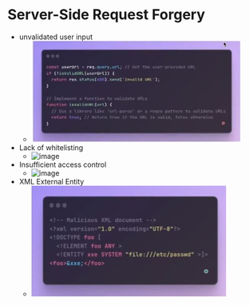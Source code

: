 # Server-Side Request Forgery
  - unvalidated user input
    - ![image](/Security/assets/images/user.JPG)
  - Lack of whitelisting
    - ![image](/assets/images/whitelist.JPG)
  - Insufficient access control
    - ![image](assets/images/access.JPG)
  - XML External Entity
    - ![image](Security/assets/images/xml.JPG)